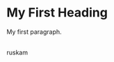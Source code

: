<!DOCTYPE html>
<html>
<body>

<h1>My First Heading</h1>
<p>My first paragraph.</p>
<br>ruskam</br>

</body>
</html>
